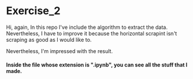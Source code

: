 # Exercise_2
Hi, again, In this repo I've include the algorithm to extract the data. Nevertheless, I have to improve it because the horizontal scrapint isn't scraping as good as I would like to.  

Nevertheless, I'm impressed with the result.

#### Inside the file whose extension is ".ipynb", you can see all the stuff that I made.
